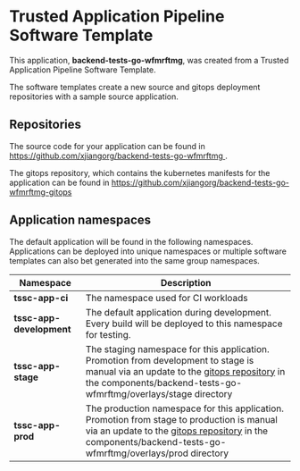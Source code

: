 # Trusted Application Pipeline Software Template

This application, **backend-tests-go-wfmrftmg**, was created from a Trusted Application Pipeline Software Template.

The software templates create a new source and gitops deployment repositories with a sample source application. 

## Repositories

The source code for your application can be found in [https://github.com/xjiangorg/backend-tests-go-wfmrftmg ](https://github.com/xjiangorg/backend-tests-go-wfmrftmg ).
 
The gitops repository, which contains the kubernetes manifests for the application can be found in 
[https://github.com/xjiangorg/backend-tests-go-wfmrftmg-gitops ](https://github.com/xjiangorg/backend-tests-go-wfmrftmg-gitops ) 

## Application namespaces 

The default application will be found in the following namespaces. Applications can be deployed into unique namespaces or multiple software templates can also bet generated into the same group namespaces.  

|  Namespace   |  Description   |  
| -------- | -------- |
| **tssc-app-ci** | The namespace used for CI workloads |
| **tssc-app-development** | The default application during development. Every build will be deployed to this namespace for testing. |
| **tssc-app-stage** | The staging namespace for this application. Promotion from development to stage is manual via an update to the [gitops repository](https://github.com/xjiangorg/backend-tests-go-wfmrftmg-gitops ) in the components/backend-tests-go-wfmrftmg/overlays/stage directory |
| **tssc-app-prod** | The production namespace for this application. Promotion from stage to production is manual via an update to the [gitops repository](https://github.com/xjiangorg/backend-tests-go-wfmrftmg-gitops ) in the components/backend-tests-go-wfmrftmg/overlays/prod directory |